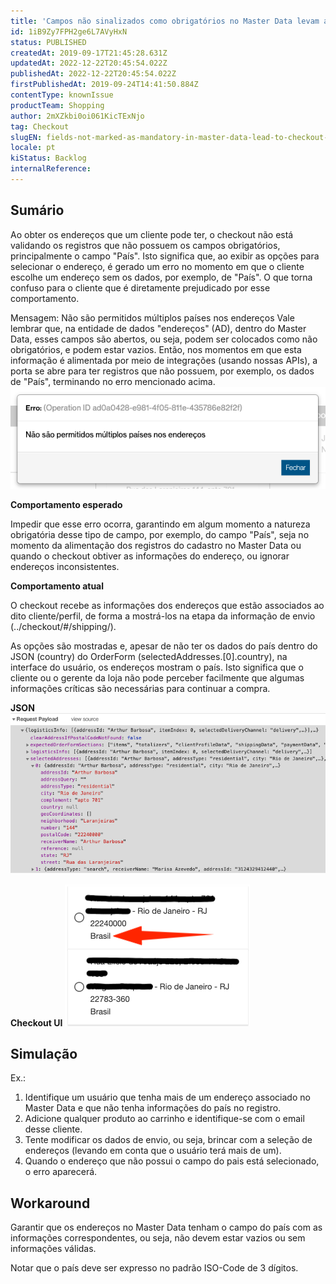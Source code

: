 ```yaml
---
title: 'Campos não sinalizados como obrigatórios no Master Data levam a erro no Checkout'
id: 1iB9Zy7FPH2ge6L7AVyHxN
status: PUBLISHED
createdAt: 2019-09-17T21:45:28.631Z
updatedAt: 2022-12-22T20:45:54.022Z
publishedAt: 2022-12-22T20:45:54.022Z
firstPublishedAt: 2019-09-24T14:41:50.884Z
contentType: knownIssue
productTeam: Shopping
author: 2mXZkbi0oi061KicTExNjo
tag: Checkout
slugEN: fields-not-marked-as-mandatory-in-master-data-lead-to-checkout-error
locale: pt
kiStatus: Backlog
internalReference: 
---
```


## Sumário

Ao obter os endereços que um cliente pode ter, o checkout não está validando os registros que não possuem os campos obrigatórios, principalmente o campo "País". Isto significa que, ao exibir as opções para selecionar o endereço, é gerado um erro no momento em que o cliente escolhe um endereço sem os dados, por exemplo, de "País". O que torna confuso para o cliente que é diretamente prejudicado por esse comportamento.

Mensagem: Não são permitidos múltiplos países nos endereços
Vale lembrar que, na entidade de dados "endereços" (AD), dentro do Master Data, esses campos são abertos, ou seja, podem ser colocados como não obrigatórios, e podem estar vazios. Então, nos momentos em que esta informação é alimentada por meio de integrações (usando nossas APIs), a porta se abre para ter registros que não possuem, por exemplo, os dados de "País", terminando no erro mencionado acima.
![image1](https://raw.githubusercontent.com/vtexdocs/known-issues/refs/heads/main/docs/pt/known-issues/Shopping/campos-nao-sinalizados-como-obrigatorios-no-master-data-levam-a-erro-no-checkout_1.png)

__Comportamento esperado__

Impedir que esse erro ocorra, garantindo em algum momento a natureza obrigatória desse tipo de campo, por exemplo, do campo "País", seja no momento da alimentação dos registros do cadastro no Master Data ou quando o checkout obtiver as informações do endereço, ou ignorar endereços inconsistentes.

__Comportamento atual__

O checkout recebe as informações dos endereços que estão associados ao dito cliente/perfil, de forma a mostrá-los na etapa da informação de envio (../checkout/#/shipping/).

As opções são mostradas e, apesar de não ter os dados do país dentro do JSON (country) do OrderForm (selectedAddresses.[0].country), na interface do usuário, os endereços mostram o país. Isto significa que o cliente ou o gerente da loja não pode perceber facilmente que algumas informações críticas são necessárias para continuar a compra.

__JSON__
![image2](https://raw.githubusercontent.com/vtexdocs/known-issues/refs/heads/main/docs/pt/known-issues/Shopping/campos-nao-sinalizados-como-obrigatorios-no-master-data-levam-a-erro-no-checkout_2.png)

__Checkout UI__
![image3](https://raw.githubusercontent.com/vtexdocs/known-issues/refs/heads/main/docs/pt/known-issues/Shopping/campos-nao-sinalizados-como-obrigatorios-no-master-data-levam-a-erro-no-checkout_3.png)

## Simulação

Ex.:
1. Identifique um usuário que tenha mais de um endereço associado no Master Data e que não tenha informações do país no registro.
2. Adicione qualquer produto ao carrinho e identifique-se com o email desse cliente.
3. Tente modificar os dados de envio, ou seja, brincar com a seleção de endereços (levando em conta que o usuário terá mais de um).
4. Quando o endereço que não possui o campo do pais está selecionado, o erro aparecerá.

## Workaround

Garantir que os endereços no Master Data tenham o campo do país com as informações correspondentes, ou seja, não devem estar vazios ou sem informações válidas.

Notar que o país deve ser expresso no padrão ISO-Code de 3 dígitos.



